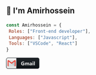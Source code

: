 <div>
  <h2>🫡 I'm Amirhossein</h2>
</div>

```javascript
const Amirhossein = {
 Roles: ["Front-end developer"],
 Languages: ["Javascript"],
 Tools: ["VSCode", "React"]
}
```

<div>
<a href="mailto:amirmanshadi.code@gmail.com"><img src="https://raw.githubusercontent.com/MikeCodesDotNET/ColoredBadges/master/svg/social/gmail.svg" alt="gmail" width="90"></a>
